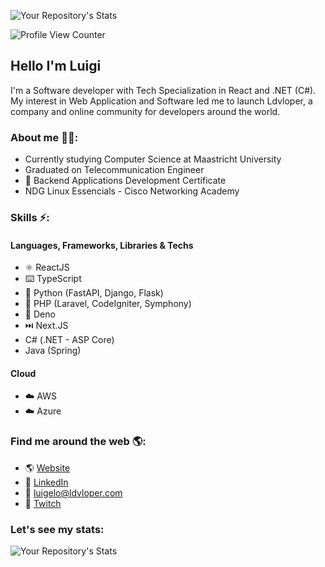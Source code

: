 ![Your Repository's Stats](https://github-readme-stats.vercel.app/api?username=Luigi-DV&show_icons=true)

![Profile View Counter](https://komarev.com/ghpvc/?username=Luigi-DV)
## Hello I'm Luigi
I'm a Software developer with Tech Specialization in React and .NET (C#).
My interest in Web Application and Software led me to launch Ldvloper, a company and online community for developers around the world.

### About me 👦🏽:
- Currently studying Computer Science at Maastricht University
- Graduated on Telecommunication Engineer
- 📃 Backend Applications Development Certificate 
- NDG Linux Essencials - Cisco Networking Academy

### Skills ⚡️:
 #### Languages, Frameworks, Libraries & Techs
  - ⚛️ ReactJS
  - ⌨️ TypeScript
  - 🐍 Python (FastAPI, Django, Flask)
  - 🐘 PHP (Laravel, CodeIgniter, Symphony)
  - 🦖 Deno
  - ⏭️ Next.JS
  - C# (.NET - ASP Core) 
  - Java (Spring)
  #### Cloud
  - ☁️ AWS
  - ☁️ Azure

### Find me around the web 🌎:
- 🌎 [Website](https://luigelo.ldvloper.com/)
- 💼 [LinkedIn](https://linkedin.com/in/luigelo-davila/)
- 💬 [luigelo@ldvloper.com](mailto:luigelo@ldvloper.com)
- 🏓 [Twitch](https://twitch.com/s0ulk0d3r/)

### Let's see my stats:
![Your Repository's Stats](https://github-readme-stats.vercel.app/api/top-langs/?username=Luigi-DV&theme=blue-green)
